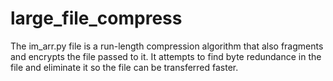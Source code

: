 # large_file_compress
The im_arr.py file is a run-length compression algorithm that also fragments and encrypts the file passed to it.
It attempts to find byte redundance in the file and eliminate it so the file can be transferred faster.

